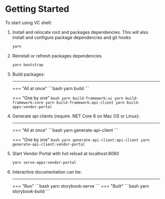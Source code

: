 # Getting Started

To start using VC shell:

1. Install and relocate root and packages dependencies. This will also install and configure package dependencies and git hooks
    ```bash
    yarn
    ```
1. Reinstall or refresh packages dependencies.
    ```bash
    yarn bootstrap
    ```
1. Build packages:

    <hr />
    === "All at once"
        ```bash
        yarn build
        ```

    === "One by one"
        ```bash
        yarn build-framework:ui
        yarn build-framework:core
        yarn build-framework:api-client
        yarn build-apps:vendor-portal
        ```

1. Generate api clients (require .NET Core 6 on Mac OS or Linux):

    <hr />
    === "All at once"
        ```bash
        yarn generate-api-client
        ```

    === "One by one"
        ```bash
        yarn generate-api-client:api-client
        yarn generate-api-client:vendor-portal
        ```

1. Start Vendor Portal with hot reload at localhost:8080
    ```bash
    yarn serve-apps:vendor-portal
    ```

1. Interactive documentation can be:

    <hr />
    === "Run"
        ```bash
        yarn storybook-serve
        ```
    === "Built"
        ```bash
        yarn storybook-build
        ```
